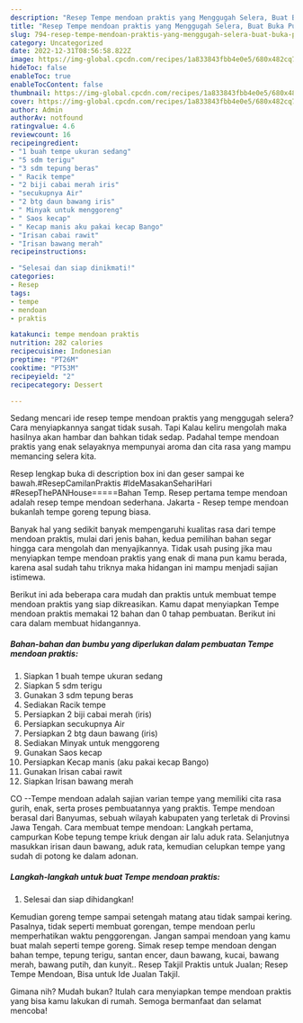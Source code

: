 ```yaml
---
description: "Resep Tempe mendoan praktis yang Menggugah Selera, Buat Buka Puasa Lezat"
title: "Resep Tempe mendoan praktis yang Menggugah Selera, Buat Buka Puasa Lezat"
slug: 794-resep-tempe-mendoan-praktis-yang-menggugah-selera-buat-buka-puasa-lezat
category: Uncategorized
date: 2022-12-31T08:56:58.822Z
image: https://img-global.cpcdn.com/recipes/1a833843fbb4e0e5/680x482cq70/tempe-mendoan-praktis-foto-resep-utama.jpg
hideToc: false
enableToc: true
enableTocContent: false
thumbnail: https://img-global.cpcdn.com/recipes/1a833843fbb4e0e5/680x482cq70/tempe-mendoan-praktis-foto-resep-utama.jpg
cover: https://img-global.cpcdn.com/recipes/1a833843fbb4e0e5/680x482cq70/tempe-mendoan-praktis-foto-resep-utama.jpg
author: Admin
authorAv: notfound
ratingvalue: 4.6
reviewcount: 16
recipeingredient:
- "1 buah tempe ukuran sedang"
- "5 sdm terigu"
- "3 sdm tepung beras"
- " Racik tempe"
- "2 biji cabai merah iris"
- "secukupnya Air"
- "2 btg daun bawang iris"
- " Minyak untuk menggoreng"
- " Saos kecap"
- " Kecap manis aku pakai kecap Bango"
- "Irisan cabai rawit"
- "Irisan bawang merah"
recipeinstructions:

- "Selesai dan siap dinikmati!"
categories:
- Resep
tags:
- tempe
- mendoan
- praktis

katakunci: tempe mendoan praktis 
nutrition: 282 calories
recipecuisine: Indonesian
preptime: "PT26M"
cooktime: "PT53M"
recipeyield: "2"
recipecategory: Dessert

---
```



Sedang mencari ide resep tempe mendoan praktis yang menggugah selera? Cara menyiapkannya sangat tidak susah. Tapi Kalau keliru mengolah maka hasilnya akan hambar dan bahkan tidak sedap. Padahal tempe mendoan praktis yang enak selayaknya mempunyai aroma dan cita rasa yang mampu memancing selera kita.


Resep lengkap buka di description box ini dan geser sampai ke bawah.#ResepCamilanPraktis #IdeMasakanSehariHari #ResepThePANHouse=====Bahan Temp. Resep pertama tempe mendoan adalah resep tempe mendoan sederhana. Jakarta - Resep tempe mendoan bukanlah tempe goreng tepung biasa.

Banyak hal yang sedikit banyak mempengaruhi kualitas rasa dari tempe mendoan praktis, mulai dari jenis bahan, kedua pemilihan bahan segar hingga cara mengolah dan menyajikannya. Tidak usah pusing jika mau menyiapkan tempe mendoan praktis yang enak di mana pun kamu berada, karena asal sudah tahu triknya maka hidangan ini mampu menjadi sajian istimewa.


Berikut ini ada beberapa cara mudah dan praktis untuk membuat tempe mendoan praktis yang siap dikreasikan. Kamu dapat menyiapkan Tempe mendoan praktis memakai 12 bahan dan 0 tahap pembuatan. Berikut ini cara dalam membuat hidangannya.

<!--inarticleads1-->

##### Bahan-bahan dan bumbu yang diperlukan dalam pembuatan Tempe mendoan praktis:

1. Siapkan 1 buah tempe ukuran sedang
1. Siapkan 5 sdm terigu
1. Gunakan 3 sdm tepung beras
1. Sediakan  Racik tempe
1. Persiapkan 2 biji cabai merah (iris)
1. Persiapkan secukupnya Air
1. Persiapkan 2 btg daun bawang (iris)
1. Sediakan  Minyak untuk menggoreng
1. Gunakan  Saos kecap
1. Persiapkan  Kecap manis (aku pakai kecap Bango)
1. Gunakan Irisan cabai rawit
1. Siapkan Irisan bawang merah


CO --Tempe mendoan adalah sajian varian tempe yang memiliki cita rasa gurih, enak, serta proses pembuatannya yang praktis. Tempe mendoan berasal dari Banyumas, sebuah wilayah kabupaten yang terletak di Provinsi Jawa Tengah. Cara membuat tempe mendoan: Langkah pertama, campurkan Kobe tepung tempe kriuk dengan air lalu aduk rata. Selanjutnya masukkan irisan daun bawang, aduk rata, kemudian celupkan tempe yang sudah di potong ke dalam adonan. 

<!--inarticleads2-->

##### Langkah-langkah untuk buat Tempe mendoan praktis:


1. Selesai dan siap dihidangkan!

Kemudian goreng tempe sampai setengah matang atau tidak sampai kering. Pasalnya, tidak seperti membuat gorengan, tempe mendoan perlu memperhatikan waktu penggorengan. Jangan sampai mendoan yang kamu buat malah seperti tempe goreng. Simak resep tempe mendoan dengan bahan tempe, tepung terigu, santan encer, daun bawang, kucai, bawang merah, bawang putih, dan kunyit.. Resep Takjil Praktis untuk Jualan; Resep Tempe Mendoan, Bisa untuk Ide Jualan Takjil. 

Gimana nih? Mudah bukan? Itulah cara menyiapkan tempe mendoan praktis yang bisa kamu lakukan di rumah. Semoga bermanfaat dan selamat mencoba!
